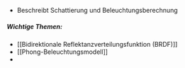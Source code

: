 - Beschreibt Schattierung und Beleuchtungsberechnung
##### Wichtige Themen:
- [[Bidirektionale Reflektanzverteilungsfunktion (BRDF)]] 
- [[Phong-Beleuchtungsmodell]]
- 